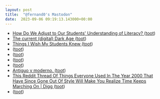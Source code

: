 ```yaml
---
layout: post
title:  "@fernand0's Mastodon"
date:  2023-09-06 09:19:13.143000+00:00
---
```

*  [How Do We Adjust to Our Students' Understanding of Literacy? ](https://www.middleweb.com/49455/moving-past-old-school-definitions-of-literacy) ([toot](https://mastodon.social/@fernand0/111017456641225701))
*  [The current (digital) Dark Age ](https://davelane.nz/current-digital-dark-ag) ([toot](https://mastodon.social/@fernand0/111017274685594352))
*  [Things I Wish My Students Knew  ](https://medium.com/@sterlingquill/things-i-wish-my-students-knew-929945456e4a) ([toot](https://mastodon.social/@fernand0/111017032528158973))
*  [ ](https://mastodon.social/@tuneintodetuned) ([toot](https://mastodon.social/@fernand0/111014744398039498))
*  [ ](https://mastodon.social/@tuneintodetuned) ([toot](https://mastodon.social/@fernand0/111014588891999334))
*  [ ](https://mastodon.social/@tuneintodetuned) ([toot](https://mastodon.social/@fernand0/111014489599303740))
*  [ ](https://mastodon.social/@tuneintodetuned) ([toot](https://mastodon.social/@fernand0/111014435906836100))
*  [Antiguo y moderno. ](https://avecesunafoto.wordpress.com/2023/09/05/antiguo-y-moderno) ([toot](https://mastodon.social/@fernand0/111013803747062044))
*  [This Reddit Thread Of Things Everyone Used In The Year 2000 That Have Since Gone Out Of Style Will Make You Realize Time Keeps Marching On \| Digg ](https://digg.com/2021/reddit-things-people-used-in-2000-threa) ([toot](https://mastodon.social/@fernand0/111013731976631694))
*  [ ](https://mastodon.social/users/fernand0/statuses/111013516550612427/activity) ([toot](https://mastodon.social/users/fernand0/statuses/111013516550612427/activity))
